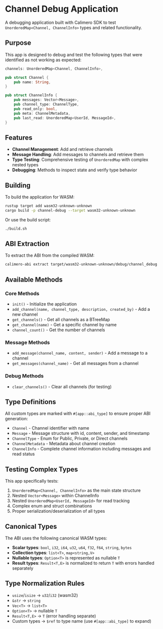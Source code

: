 # Channel Debug Application

A debugging application built with Calimero SDK to test `UnorderedMap<Channel, ChannelInfo>` types and related functionality.

## Purpose

This app is designed to debug and test the following types that were identified as not working as expected:

```rust
channels: UnorderedMap<Channel, ChannelInfo>,

pub struct Channel {
    pub name: String,
}

pub struct ChannelInfo {
    pub messages: Vector<Message>,
    pub channel_type: ChannelType,
    pub read_only: bool,
    pub meta: ChannelMetadata,
    pub last_read: UnorderedMap<UserId, MessageId>,
}
```

## Features

- **Channel Management**: Add and retrieve channels
- **Message Handling**: Add messages to channels and retrieve them
- **Type Testing**: Comprehensive testing of `UnorderedMap` with complex nested types
- **Debugging**: Methods to inspect state and verify type behavior

## Building

To build the application for WASM:

```bash
rustup target add wasm32-unknown-unknown
cargo build -p channel-debug --target wasm32-unknown-unknown
```

Or use the build script:

```bash
./build.sh
```

## ABI Extraction

To extract the ABI from the compiled WASM:

```bash
calimero-abi extract target/wasm32-unknown-unknown/debug/channel_debug.wasm -o apps/channel-debug/res/abi.json
```

## Available Methods

### Core Methods
- `init()` - Initialize the application
- `add_channel(name, channel_type, description, created_by)` - Add a new channel
- `get_channels()` - Get all channels as a BTreeMap
- `get_channel(name)` - Get a specific channel by name
- `channel_count()` - Get the number of channels

### Message Methods
- `add_message(channel_name, content, sender)` - Add a message to a channel
- `get_messages(channel_name)` - Get all messages from a channel

### Debug Methods
- `clear_channels()` - Clear all channels (for testing)

## Type Definitions

All custom types are marked with `#[app::abi_type]` to ensure proper ABI generation:

- `Channel` - Channel identifier with name
- `Message` - Message structure with id, content, sender, and timestamp
- `ChannelType` - Enum for Public, Private, or Direct channels
- `ChannelMetadata` - Metadata about channel creation
- `ChannelInfo` - Complete channel information including messages and read status

## Testing Complex Types

This app specifically tests:
1. `UnorderedMap<Channel, ChannelInfo>` as the main state structure
2. Nested `Vector<Message>` within ChannelInfo
3. Nested `UnorderedMap<UserId, MessageId>` for read tracking
4. Complex enum and struct combinations
5. Proper serialization/deserialization of all types

## Canonical Types

The ABI uses the following canonical WASM types:

- **Scalar types**: `bool`, `i32`, `i64`, `u32`, `u64`, `f32`, `f64`, `string`, `bytes`
- **Collection types**: `list<T>`, `map<string,V>`
- **Nullable types**: `Option<T>` is represented as nullable `T`
- **Result types**: `Result<T,E>` is normalized to return `T` with errors handled separately

## Type Normalization Rules

- `usize`/`isize` → `u32`/`i32` (wasm32)
- `&str` → `string`
- `Vec<T>` → `list<T>`
- `Option<T>` → nullable `T`
- `Result<T,E>` → `T` (error handling separate)
- Custom types → `$ref` to type name (use `#[app::abi_type]` to expand)
